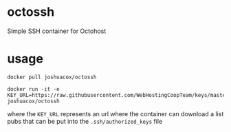 # octossh
Simple SSH container for Octohost

# usage

```
docker pull joshuacox/octossh
```

```
docker run -it -e KEY_URL=https://raw.githubusercontent.com/WebHostingCoopTeam/keys/master/keys joshuacox/octossh
```

where the `KEY_URL` represents an url where the container can download a list pubs that can be put into the `.ssh/authorized_keys` file

